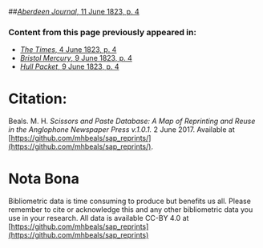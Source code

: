 ##[*Aberdeen Journal*, 11 June 1823, p. 4](https://mhbeals.github.io/sap_html/Aberdeen-Journal/Aberdeen-Journal-11-June-1823-p-4)

### Content from this page previously appeared in:
+ [*The Times*, 4 June 1823, p. 4](https://mhbeals.github.io/sap_html/The-Times/The-Times-4-June-1823-p-4)
+ [*Bristol Mercury*, 9 June 1823, p. 4](https://mhbeals.github.io/sap_html/Bristol-Mercury/Bristol-Mercury-9-June-1823-p-4)
+ [*Hull Packet*, 9 June 1823, p. 4](https://mhbeals.github.io/sap_html/Hull-Packet/Hull-Packet-9-June-1823-p-4)
                    
# Citation: 

Beals. M. H. *Scissors and Paste Database: A Map of Reprinting and Reuse in the Anglophone Newspaper Press v.1.0.1.* 2 June 2017. Available at [https://github.com/mhbeals/sap_reprints/](https://github.com/mhbeals/sap_reprints/). 
                    
# Nota Bona

Bibliometric data is time consuming to produce but benefits us all. Please remember to cite or acknowledge this and any other bibliometric data you use in your research. All data is available CC-BY 4.0 at [https://github.com/mhbeals/sap_reprints](https://github.com/mhbeals/sap_reprints)